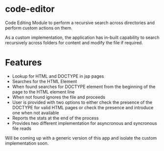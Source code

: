 # code-editor
Code Editing Module to perform a recursive search across directories and perform custom actions on them.

As a custom implementation, the application has in-built capability to search recursively across folders for content and modify the file if required.

# Features
- Lookup for HTML and DOCTYPE in jsp pages
- Searches for the HTML Element 
- When found searches for DOCTYPE element from the beginning of the page to the HTML element line
- When not found ignores the file and proceeds
- User is provided with two options to either check the presence of the DOCTYPE for valid HTML pages or check the presence and introduce one when not available
- Reports the stats at the end of the process
- Provides two different implementation for asyncronous and syncronous file reads

Will be coming up with a generic version of this app and isolate the custom implementation soon.
